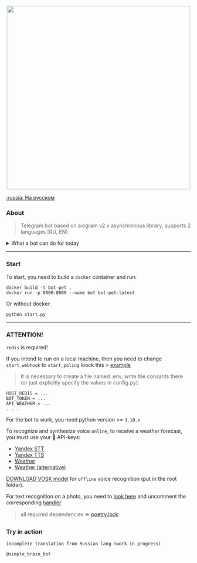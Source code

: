 <p align="center">
  <img alt="" src="https://i.ibb.co/FX1jp6H/preview-logo.webp" width="500px">
</p>

[:russia: На русском](README.md)
### About

>Telegram bot based on aiogram v2.x asynchronous library, supports 2 languages [RU, EN]


<details>
 <summary>What a bot can do for today</summary>
<ul>
  <li>Notify about weather :heavy_check_mark:</li>
  <li>Remind me to do something :heavy_check_mark:</li>
  <li>Save passwords :heavy_check_mark:</li>
  <li>Which days are "good" for a haircut :heavy_check_mark:</li>
  <li>Get a horoscope :heavy_check_mark:</li>
  <li>Recognize text on photo ️:warning:</li>
</ul>
</details>

***

### Start
To start, you need to build a `docker` container and run:
```
docker build -t bot-pet .
docker run -p 8000:8000 --name bot bot-pet:latest 
```
Or without docker:
```
python start.py
```

***

### ATTENTION!
`redis` is required!

If you intend to run on a local machine, then you need to change `start_webhook` to `start_poling` loock this > [example](https://github.com/bbt-t/call-support/blob/master/start.py)



> It is necessary to create a file named .env, write the consants there (or just explicitly specify the values in config.py):
```
HOST_REDIS = ...
BOT_TOKEN = ...
API_WEATHER = ...
. . .
``` 
For the bot to work, you need python version >= `3.10.x`

To recognize and synthesize voice `online`, to receive a weather forecast, you must use your :key: API-keys:
- [Yandex STT](https://cloud.yandex.ru/docs/speechkit/stt/)
- [Yandex TTS](https://cloud.yandex.ru/docs/speechkit/tts/)
- [Weather](https://openweathermap.org/api)
- [Weather (alternative)](https://developer.accuweather.com)

[DOWNLOAD VOSK model](https://alphacephei.com/vosk/models) for `offline` voice recognition (put in the root folder).

For text recognition on a photo, you need to [look here](https://github.com/bbt-t/what_is_there) and uncomment the corresponding [handler](https://github.com/bbt-t/bot-pet/blob/master/handlers/__init__.py)

> all required dependencies :fast_forward: [poetry.lock](https://github.com/bbt-t/bot-pet-project/blob/master/poetry.lock)

### Try in action

`incomplete translation from Russian lang (work in progress)`

```
@simple_brain_bot
```
